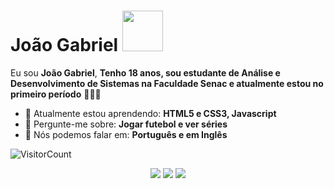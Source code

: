 # João Gabriel <img src="https://media3.giphy.com/media/tgWX6N4nHQjNC/giphy.gif?cid=6c09b9528htwbv8f4s89k6emfiz5u1zap8w22se7arfexrt7&ep=v1_gifs_search&rid=giphy.gif&ct=g" width="65px">

Eu sou <strong>João Gabriel</strong>, <strong>Tenho 18 anos, sou estudante de Análise e Desenvolvimento de Sistemas na Faculdade Senac e atualmente estou no primeiro período</strong> 👨🏻‍💻 

- 🚀 Atualmente estou aprendendo: <strong>HTML5 e CSS3, Javascript</strong> 
- 💬 Pergunte-me sobre: <strong>Jogar futebol e ver séries</strong>
- 📣 Nós podemos falar em: <strong>Português e em Inglês</strong>

![VisitorCount](https://profile-counter.glitch.me/{jgpns10}/count.svg)
<div align="center">

  <a href="mailto:jgpns10@gmail.com" alt="Gmail" target = "_blank">
    <img src="https://img.shields.io/badge/-Gmail-FF0000?style=flat-square&labelColor=FF0000&logo=gmail&logoColor=white&link=LINK-DO-SEU-EMAIL"/></a>

  <a href="#" alt="Linkedin">
    <img src="https://img.shields.io/badge/-Linkedin-0e76a8?style=flat-square&logo=Linkedin&logoColor=white&link=LINK-DO-SEU-LINKEDIN" /></a>

  <a href="https://www.instagram.com/joaoggabriel__/" alt="Instagram" target= _blank>
    <img src="https://img.shields.io/badge/-Instagram-DF0174?style=flat-square&labelColor=DF0174&logo=instagram&logoColor=white&link=LINK-DO-SEU-INSTAGRAM"/></a>

</div>

